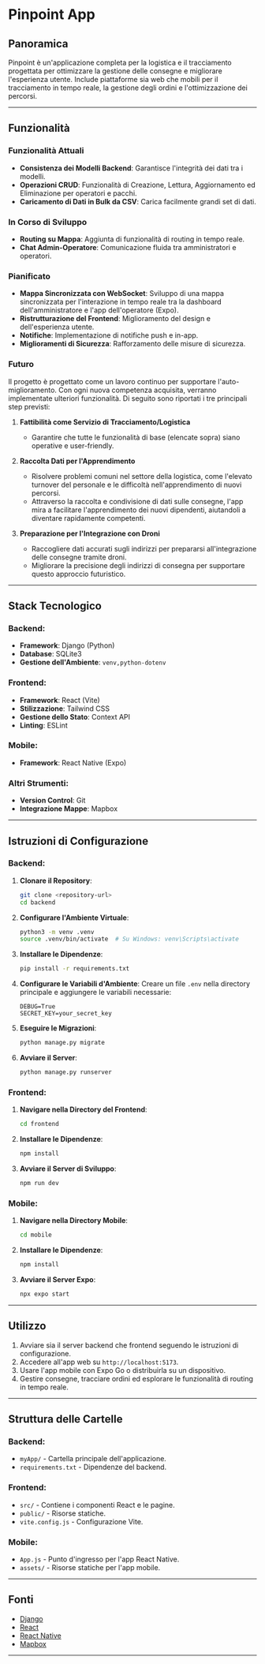 # Pinpoint App

## Panoramica

Pinpoint è un'applicazione completa per la logistica e il tracciamento progettata per ottimizzare la gestione delle consegne e migliorare l'esperienza utente. Include piattaforme sia web che mobili per il tracciamento in tempo reale, la gestione degli ordini e l'ottimizzazione dei percorsi.

---

## Funzionalità

### Funzionalità Attuali

- **Consistenza dei Modelli Backend**: Garantisce l'integrità dei dati tra i modelli.
- **Operazioni CRUD**: Funzionalità di Creazione, Lettura, Aggiornamento ed Eliminazione per operatori e pacchi.
- **Caricamento di Dati in Bulk da CSV**: Carica facilmente grandi set di dati.

### In Corso di Sviluppo

- **Routing su Mappa**: Aggiunta di funzionalità di routing in tempo reale.
- **Chat Admin-Operatore**: Comunicazione fluida tra amministratori e operatori.

### Pianificato

- **Mappa Sincronizzata con WebSocket**: Sviluppo di una mappa sincronizzata per l'interazione in tempo reale tra la dashboard dell'amministratore e l'app dell'operatore (Expo).
- **Ristrutturazione del Frontend**: Miglioramento del design e dell'esperienza utente.
- **Notifiche**: Implementazione di notifiche push e in-app.
- **Miglioramenti di Sicurezza**: Rafforzamento delle misure di sicurezza.

### Futuro

Il progetto è progettato come un lavoro continuo per supportare l'auto-miglioramento. Con ogni nuova competenza acquisita, verranno implementate ulteriori funzionalità. Di seguito sono riportati i tre principali step previsti:

1. **Fattibilità come Servizio di Tracciamento/Logistica**
   - Garantire che tutte le funzionalità di base (elencate sopra) siano operative e user-friendly.

2. **Raccolta Dati per l'Apprendimento**
   - Risolvere problemi comuni nel settore della logistica, come l'elevato turnover del personale e le difficoltà nell'apprendimento di nuovi percorsi.
   - Attraverso la raccolta e condivisione di dati sulle consegne, l'app mira a facilitare l'apprendimento dei nuovi dipendenti, aiutandoli a diventare rapidamente competenti.

3. **Preparazione per l'Integrazione con Droni**
   - Raccogliere dati accurati sugli indirizzi per prepararsi all'integrazione delle consegne tramite droni.
   - Migliorare la precisione degli indirizzi di consegna per supportare questo approccio futuristico.

---

## Stack Tecnologico

### Backend:
- **Framework**: Django (Python)
- **Database**: SQLite3
- **Gestione dell'Ambiente**: `venv,python-dotenv`

### Frontend:
- **Framework**: React (Vite)
- **Stilizzazione**: Tailwind CSS
- **Gestione dello Stato**: Context API
- **Linting**: ESLint

### Mobile:
- **Framework**: React Native (Expo)

### Altri Strumenti:
- **Version Control**: Git
- **Integrazione Mappe**: Mapbox

---

## Istruzioni di Configurazione

### Backend:

1. **Clonare il Repository**:
   ```bash
   git clone <repository-url>
   cd backend
   ```

2. **Configurare l'Ambiente Virtuale**:
   ```bash
   python3 -m venv .venv
   source .venv/bin/activate  # Su Windows: venv\Scripts\activate
   ```

3. **Installare le Dipendenze**:
   ```bash
   pip install -r requirements.txt
   ```

4. **Configurare le Variabili d'Ambiente**:
   Creare un file `.env` nella directory principale e aggiungere le variabili necessarie:
   ```env
   DEBUG=True
   SECRET_KEY=your_secret_key
   ```

5. **Eseguire le Migrazioni**:
   ```bash
   python manage.py migrate
   ```

6. **Avviare il Server**:
   ```bash
   python manage.py runserver
   ```

### Frontend:

1. **Navigare nella Directory del Frontend**:
   ```bash
   cd frontend
   ```

2. **Installare le Dipendenze**:
   ```bash
   npm install
   ```

3. **Avviare il Server di Sviluppo**:
   ```bash
   npm run dev
   ```

### Mobile:

1. **Navigare nella Directory Mobile**:
   ```bash
   cd mobile
   ```

2. **Installare le Dipendenze**:
   ```bash
   npm install
   ```

3. **Avviare il Server Expo**:
   ```bash
   npx expo start
   ```

---

## Utilizzo

1. Avviare sia il server backend che frontend seguendo le istruzioni di configurazione.
2. Accedere all'app web su `http://localhost:5173`.
3. Usare l'app mobile con Expo Go o distribuirla su un dispositivo.
4. Gestire consegne, tracciare ordini ed esplorare le funzionalità di routing in tempo reale.

---

## Struttura delle Cartelle

### Backend:
- `myApp/` - Cartella principale dell'applicazione.
- `requirements.txt` - Dipendenze del backend.

### Frontend:
- `src/` - Contiene i componenti React e le pagine.
- `public/` - Risorse statiche.
- `vite.config.js` - Configurazione Vite.

### Mobile:
- `App.js` - Punto d'ingresso per l'app React Native.
- `assets/` - Risorse statiche per l'app mobile.

---

## Fonti

- [Django](https://www.djangoproject.com/)
- [React](https://reactjs.org/)
- [React Native](https://reactnative.dev/)
- [Mapbox](https://www.mapbox.com/)

---

